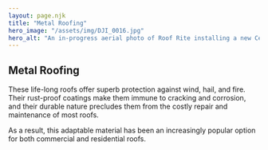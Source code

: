 ```yaml
---
layout: page.njk
title: "Metal Roofing"
hero_image: "/assets/img/DJI_0016.jpg"
hero_alt: "An in-progress aerial photo of Roof Rite installing a new Central States, Horizon-Loc, metal roof in forrest green, on a large, log-cabin house out in the Missouri countryside."
---
```


## Metal Roofing

These life-long roofs offer superb protection against wind, hail, and fire. Their rust-proof coatings make them immune to cracking and corrosion, and their durable nature precludes them from the costly repair and maintenance of most roofs.

As a result, this adaptable material has been an increasingly popular option for both commercial and residential roofs.
